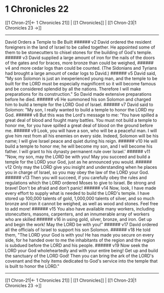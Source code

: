 # 1 Chronicles 22

[[1 Chron-21|← 1 Chronicles 21]] | [[1 Chronicles]] | [[1 Chron-23|1 Chronicles 23 →]]
***

David Orders a Temple to Be Built ###### v2 David ordered the resident foreigners in the land of Israel to be called together. He appointed some of them to be stonecutters to chisel stones for the building of God's temple. ###### v3 David supplied a large amount of iron for the nails of the doors of the gates and for braces, more bronze than could be weighed, ###### v4 and more cedar logs than could be counted. (The Sidonians and Tyrians had brought a large amount of cedar logs to David.) ###### v5 David said, "My son Solomon is just an inexperienced young man, and the temple to be built for the LORD must be especially magnificent so it will become famous and be considered splendid by all the nations. Therefore I will make preparations for its construction." So David made extensive preparations before he died. ###### v6 He summoned his son Solomon and charged him to build a temple for the LORD God of Israel. ###### v7 David said to Solomon: "My son, I really wanted to build a temple to honor the LORD my God. ###### v8 But this was the Lord's message to me: 'You have spilled a great deal of blood and fought many battles. You must not build a temple to honor me, for you have spilled a great deal of blood on the ground before me. ###### v9 Look, you will have a son, who will be a peaceful man. I will give him rest from all his enemies on every side. Indeed, Solomon will be his name; I will give Israel peace and quiet during his reign. ###### v10 He will build a temple to honor me; he will become my son, and I will become his father. I will grant to his dynasty permanent rule over Israel.' ###### v11 "Now, my son, may the LORD be with you! May you succeed and build a temple for the LORD your God, just as he announced you would. ###### v12 Only may the LORD give you insight and understanding when he places you in charge of Israel, so you may obey the law of the LORD your God. ###### v13 Then you will succeed, if you carefully obey the rules and regulations which the LORD ordered Moses to give to Israel. Be strong and brave! Don't be afraid and don't panic! ###### v14 Now, look, I have made every effort to supply what is needed to build the LORD's temple. I have stored up 100,000 talents of gold, 1,000,000 talents of silver, and so much bronze and iron it cannot be weighed, as well as wood and stones. Feel free to add more! ###### v15 You also have available many workers, including stonecutters, masons, carpenters, and an innumerable array of workers who are skilled ###### v16 in using gold, silver, bronze, and iron. Get up and begin the work! May the LORD be with you!" ###### v17 David ordered all the officials of Israel to support his son Solomon. ###### v18 He told them, "The LORD your God is with you! He has made you secure on every side, for he handed over to me the inhabitants of the region and the region is subdued before the LORD and his people. ###### v19 Now seek the LORD your God wholeheartedly and with your entire being! Get up and build the sanctuary of the LORD God! Then you can bring the ark of the LORD's covenant and the holy items dedicated to God's service into the temple that is built to honor the LORD."

***
[[1 Chron-21|← 1 Chronicles 21]] | [[1 Chronicles]] | [[1 Chron-23|1 Chronicles 23 →]]
